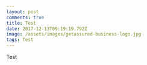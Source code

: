 ```yaml
---
layout: post
comments: true
title: Test
date: 2017-12-13T09:19:19.792Z
image: /assets/images/getassured-business-logo.jpg
tags: Test
---
```

Test
